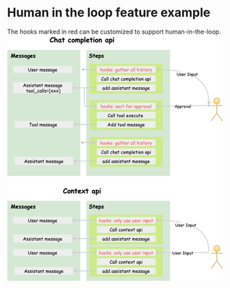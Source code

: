 # Human in the loop feature example

The hooks marked in red can be customized to support human-in-the-loop.
<img src="./assets/human_in_the_loop.jpg" alt="">

